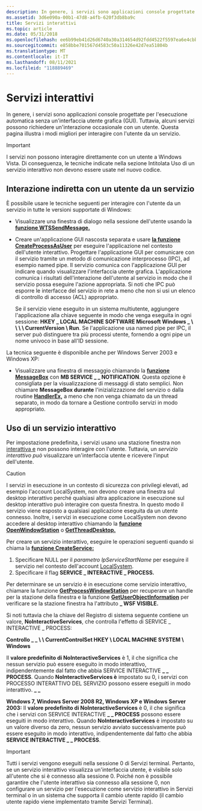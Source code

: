 ```yaml
---
description: In genere, i servizi sono applicazioni console progettate per l'esecuzione automatica senza un'interfaccia utente grafica (GUI).
ms.assetid: 3d6e090a-00b1-47d8-a4fb-620f3db8ba9c
title: Servizi interattivi
ms.topic: article
ms.date: 05/31/2018
ms.openlocfilehash: ee6b99eb41d26d6740a30a314654d92fdd4522f5597ea6e4cbb2a3d443de8120
ms.sourcegitcommit: e858bbe701567d4583c50a11326e42d7ea51804b
ms.translationtype: MT
ms.contentlocale: it-IT
ms.lasthandoff: 08/11/2021
ms.locfileid: "118889469"
---
```

# <a name="interactive-services"></a>Servizi interattivi

In genere, i servizi sono applicazioni console progettate per l'esecuzione automatica senza un'interfaccia utente grafica (GUI). Tuttavia, alcuni servizi possono richiedere un'interazione occasionale con un utente. Questa pagina illustra i modi migliori per interagire con l'utente da un servizio.

> [!IMPORTANT]
> I servizi non possono interagire direttamente con un utente a Windows Vista. Di conseguenza, le tecniche indicate nella sezione Intitolata Uso di un servizio interattivo non devono essere usate nel nuovo codice.

 

## <a name="interacting-with-a-user-from-a-service-indirectly"></a>Interazione indiretta con un utente da un servizio

È possibile usare le tecniche seguenti per interagire con l'utente da un servizio in tutte le versioni supportate di Windows:

-   Visualizzare una finestra di dialogo nella sessione dell'utente usando la [**funzione WTSSendMessage.**](/windows/desktop/api/wtsapi32/nf-wtsapi32-wtssendmessagea)
-   Creare un'applicazione GUI nascosta separata e usare [**la funzione CreateProcessAsUser**](/windows/desktop/api/processthreadsapi/nf-processthreadsapi-createprocessasusera) per eseguire l'applicazione nel contesto dell'utente interattivo. Progettare l'applicazione GUI per comunicare con il servizio tramite un metodo di comunicazione interprocesso (IPC), ad esempio named pipe. Il servizio comunica con l'applicazione GUI per indicare quando visualizzare l'interfaccia utente grafica. L'applicazione comunica i risultati dell'interazione dell'utente al servizio in modo che il servizio possa eseguire l'azione appropriata. Si noti che IPC può esporre le interfacce del servizio in rete a meno che non si usi un elenco di controllo di accesso (ACL) appropriato.

    Se il servizio viene eseguito in un sistema multiutente, aggiungere l'applicazione alla chiave seguente in modo che venga eseguita in ogni sessione: **HKEY \_ LOCAL MACHINE SOFTWARE Microsoft Windows \_ \\ \\ \\ \\ CurrentVersion \\ Run**. Se l'applicazione usa named pipe per IPC, il server può distinguere tra più processi utente, fornendo a ogni pipe un nome univoco in base all'ID sessione.

La tecnica seguente è disponibile anche per Windows Server 2003 e Windows XP:

-   Visualizzare una finestra di messaggio chiamando la [**funzione MessageBox**](/windows/win32/api/winuser/nf-winuser-messagebox) con **MB SERVICE \_ \_ NOTIFICATION**. Questa opzione è consigliata per la visualizzazione di messaggi di stato semplici. Non chiamare **MessageBox durante** l'inizializzazione del servizio o dalla routine [**HandlerEx,**](/windows/desktop/api/WinSvc/nc-winsvc-lphandler_function_ex) a meno che non venga chiamato da un thread separato, in modo da tornare a Gestione controllo servizi in modo appropriato.

## <a name="using-an-interactive-service"></a>Uso di un servizio interattivo

Per impostazione predefinita, i servizi usano una stazione finestra non [interattiva e](/windows/desktop/winstation/window-stations) non possono interagire con l'utente. Tuttavia, un *servizio interattivo può* visualizzare un'interfaccia utente e ricevere l'input dell'utente.

> [!Caution]  
> I servizi in esecuzione in un contesto di sicurezza con privilegi elevati, ad esempio l'account LocalSystem, non devono creare una finestra sul desktop interattivo perché qualsiasi altra applicazione in esecuzione sul desktop interattivo può interagire con questa finestra. In questo modo il servizio viene esposto a qualsiasi applicazione eseguita da un utente connesso. Inoltre, i servizi in esecuzione come LocalSystem non devono accedere al desktop interattivo chiamando la [**funzione OpenWindowStation**](/windows/desktop/api/winuser/nf-winuser-openwindowstationa) o [**GetThreadDesktop.**](/windows/desktop/api/winuser/nf-winuser-getthreaddesktop)

 

Per creare un servizio interattivo, eseguire le operazioni seguenti quando si chiama la [**funzione CreateService:**](/windows/desktop/api/Winsvc/nf-winsvc-createservicea)

1.  Specificare NULL per il *parametro lpServiceStartName* per eseguire il servizio nel contesto dell'account [LocalSystem](localsystem-account.md).
2.  Specificare il flag **SERVICE \_ INTERACTIVE \_ PROCESS.**

Per determinare se un servizio è in esecuzione come servizio interattivo, chiamare la funzione [**GetProcessWindowStation**](/windows/desktop/api/winuser/nf-winuser-getprocesswindowstation) per recuperare un handle per la stazione della finestra e la funzione [**GetUserObjectInformation**](/windows/desktop/api/winuser/nf-winuser-getuserobjectinformationa) per verificare se la stazione finestra ha l'attributo **\_ WSF VISIBLE.**

Si noti tuttavia che la chiave del Registro di sistema seguente contiene un valore, **NoInteractiveServices**, che controlla l'effetto di SERVICE \_ INTERACTIVE \_ PROCESS:

**Controllo \_ \_ \\ \\ CurrentControlSet HKEY \\ LOCAL MACHINE SYSTEM \\ Windows**

Il **valore predefinito di NoInteractiveServices** è 1, il che significa che nessun servizio può essere eseguito in modo interattivo, indipendentemente dal fatto che abbia SERVICE INTERACTIVE **\_ \_ PROCESS**. Quando **NoInteractiveServices è** impostato su 0, i servizi con PROCESSO INTERATTIVO DEL SERVIZIO possono essere eseguiti in modo interattivo. **\_ \_**

**Windows 7, Windows Server 2008 R2, Windows XP e Windows Server 2003:** Il **valore predefinito di NoInteractiveServices** è 0, il che significa che i servizi con SERVICE INTERACTIVE **\_ \_ PROCESS** possono essere eseguiti in modo interattivo. Quando **NoInteractiveServices** è impostato su un valore diverso da zero, nessun servizio avviato successivamente può essere eseguito in modo interattivo, indipendentemente dal fatto che abbia **SERVICE INTERACTIVE \_ \_ PROCESS**.

> [!IMPORTANT]
> Tutti i servizi vengono eseguiti nella sessione 0 di Servizi terminal. Pertanto, se un servizio interattivo visualizza un'interfaccia utente, è visibile solo all'utente che si è connesso alla sessione 0. Poiché non è possibile garantire che l'utente interattivo sia connesso alla sessione 0, non configurare un servizio per l'esecuzione come servizio interattivo in Servizi terminal o in un sistema che supporta il cambio utente rapido (il cambio utente rapido viene implementato tramite Servizi Terminal).

 

 

 
